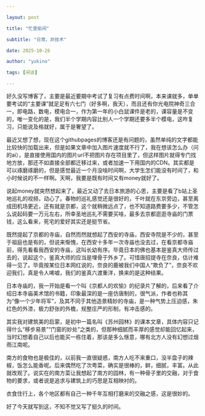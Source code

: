 ```yaml
--- 

layout: post

title: "忙里偷闲"

subtitle: "日常，非技术"

date: 2025-10-26

author: "yukino"

tags: [闲谈]

--- 
```

好久没写博客了，主要是最近要期中考试了复习有点费时间啊，本来课就多，单单要考试的“主要课”就足足有六七门（好多啊，我天），而且还有你光电院神奇三合一，即电路，数电，模电合一，作为第一年的小白鼠课件是老的，课容量是不变的，唯一变化的是，我们半个学期内容比别人一个学期还要多半个模电，这咋复习，只能说及格就好，属于是奢望了。

最近又想了想，现在这个githubpages的博客还是有问题的，虽然单纯的文字都能比较快的加载出来，但是如果文章中加入图片速度就不行了，我在想该怎么办（问的ai），是直接使用国内的图片url不把图片存在项目里了，但这样图片就得专门找地方放，那还不如直接全部都迁移过来，或者加速一下用国内的CDN。其实都是可以琢磨琢磨的，但是感觉最近一个月没啥时间啊，大学生怎们能没有时间了，和小时候说的不一样啊。天啊，我要是既有时间又有money就好了。

说起money就突然想起来了，最近又动了去日本旅游的心思，主要是看了b站上圣地巡礼的视频，动心了。春物的巡礼感觉还是很好的，千叶就在东京旁边，甚至离成田机场更近，还有就是京都，这个就稍微远点了，也不知道路费要多少，不管怎么说起码要一万元左右，所幸圣地巡礼不需要买啥，最多去京都逛逛寺庙的门票钱，这么看来，死宅的爱好其实还是挺节省。

既然提起了京都的寺庙，自然而然就想起了西安的寺庙，西安寺院是不少的，甚至于祖庭也是有的，但说来惭愧，在西安十多年一次寺庙也没去过，在看京都寺庙前，得先看看我西安的寺庙，这叫长幼有序。毕竟日本的佛也基本是鉴真大师传过去的，说起这个，鉴真大师的应当是埋骨于外乡了。可惜唐招提寺在奈良，估计难得一见了。毕竟按某位日本网红说的，奈良的鹿被我们中国人“欺负了”，奈良不欢迎我们，真是令人唏嘘，我们的鉴真六渡重洋，换来的是这种结果。

日本寺庙的，我一开始是看一个叫《京都人的欢愉》的纪录片了解的，后来看了介绍日本寺庙美术馆的书籍，印象最深的是一座仿唐制的，很气派，作者也称其为“像一个少年将军”，及其不同于其他造景精妙的寺庙，是一种气势上压迫感，朱红色的外漆，极力舒张的外檐，规整庄严的形制，有冲击感的。

其实我对建筑美的启蒙，是初中一篇名叫《苏州园林》的课本文章，具体内容只记得什么“移步易景”“门窗的妙处”之类的，但那种细腻而丰厚的感觉却能回忆起来，当时幻想着自己以后也能买一栋住着，那该是多么惬意，哪有北方人没有幻想过烟雨江南呢。

南方的食物也是极佳的，以前我一直很疑惑，南方人吃不来重口，没半盘子的辣椒，饭怎么能香呢。后来偶然吃了次粤菜，确实是很棒的，鲜，细腻，丰富。从此就改观了。说实在的南方菜让我想起了南方的园林，有一种骨子里的交融，对于食物的要求，或者说是追求与建筑上的巧思是互相映衬的。

衣食住行上，各个地区都有自己一种千年互相打磨来的交融之感，这是很妙的。

好了今天就写到这，不知不觉又写了挺久的时间。